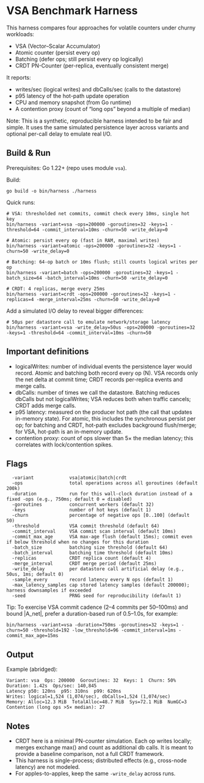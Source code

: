 # VSA Benchmark Harness

This harness compares four approaches for volatile counters under churny workloads:

- VSA (Vector–Scalar Accumulator)
- Atomic counter (persist every op)
- Batching (defer ops; still persist every op logically)
- CRDT PN-Counter (per-replica, eventually consistent merge)

It reports:
- writes/sec (logical writes) and dbCalls/sec (calls to the datastore)
- p95 latency of the hot-path update operation
- CPU and memory snapshot (from Go runtime)
- A contention proxy (count of “long ops” beyond a multiple of median)

Note: This is a synthetic, reproducible harness intended to be fair and simple. It uses the same simulated persistence layer across variants and optional per-call delay to emulate real I/O.

## Build & Run

Prerequisites: Go 1.22+ (repo uses module `vsa`).

Build:
```
go build -o bin/harness ./harness
```

Quick runs:
```
# VSA: thresholded net commits, commit check every 10ms, single hot key
bin/harness -variant=vsa -ops=200000 -goroutines=32 -keys=1 -threshold=64 -commit_interval=10ms -churn=50 -write_delay=0

# Atomic: persist every op (fast in RAM, maximal writes)
bin/harness -variant=atomic -ops=200000 -goroutines=32 -keys=1 -churn=50 -write_delay=0

# Batching: 64-op batch or 10ms flush; still counts logical writes per op
bin/harness -variant=batch -ops=200000 -goroutines=32 -keys=1 -batch_size=64 -batch_interval=10ms -churn=50 -write_delay=0

# CRDT: 4 replicas, merge every 25ms
bin/harness -variant=crdt -ops=200000 -goroutines=32 -keys=1 -replicas=4 -merge_interval=25ms -churn=50 -write_delay=0
```

Add a simulated I/O delay to reveal bigger differences:
```
# 50µs per datastore call to emulate network/storage latency
bin/harness -variant=vsa -write_delay=50us -ops=200000 -goroutines=32 -keys=1 -threshold=64 -commit_interval=10ms -churn=50
```

## Important definitions
- logicalWrites: number of individual events the persistence layer would record. Atomic and batching both record every op (N). VSA records only the net delta at commit time; CRDT records per-replica events and merge calls.
- dbCalls: number of times we call the datastore. Batching reduces dbCalls but not logicalWrites; VSA reduces both when traffic cancels; CRDT adds merge calls.
- p95 latency: measured on the producer hot path (the call that updates in-memory state). For atomic, this includes the synchronous persist per op; for batching and CRDT, hot-path excludes background flush/merge; for VSA, hot-path is an in-memory update.
- contention proxy: count of ops slower than 5× the median latency; this correlates with lock/contention spikes.

## Flags
```
  -variant             vsa|atomic|batch|crdt
  -ops                 total operations across all goroutines (default 200k)
  -duration            run for this wall-clock duration instead of a fixed -ops (e.g., 750ms; default 0 = disabled)
  -goroutines          concurrent workers (default 32)
  -keys                number of hot keys (default 1)
  -churn               percentage of negative ops [0..100] (default 50)
  -threshold           VSA commit threshold (default 64)
  -commit_interval     VSA commit scan interval (default 10ms)
  -commit_max_age      VSA max-age flush (default 15ms); commit even if below threshold when no changes for this duration
  -batch_size          batching size threshold (default 64)
  -batch_interval      batching time threshold (default 10ms)
  -replicas            CRDT replica count (default 4)
  -merge_interval      CRDT merge period (default 25ms)
  -write_delay         per datastore call artificial delay (e.g., 50us, 1ms; default 0)
  -sample_every        record latency every N ops (default 1)
  -max_latency_samples cap stored latency samples (default 200000); harness downsamples if exceeded
  -seed                PRNG seed for reproducibility (default 1)
```

Tip: To exercise VSA commit cadence (2–4 commits per 50–100ms) and bound |A_net|, prefer a duration-based run of 0.5–1.0s, for example:

```
bin/harness -variant=vsa -duration=750ms -goroutines=32 -keys=1 -churn=50 -threshold=192 -low_threshold=96 -commit_interval=1ms -commit_max_age=15ms
```

## Output
Example (abridged):
```
Variant: vsa  Ops: 200000  Goroutines: 32  Keys: 1  Churn: 50%
Duration: 1.42s  Ops/sec: 140,845
Latency p50: 120ns  p95: 310ns  p99: 620ns
Writes: logical=1,524 (1,074/sec), dbCalls=1,524 (1,074/sec)
Memory: Alloc=12.3 MiB  TotalAlloc=48.7 MiB  Sys=72.1 MiB  NumGC=3
Contention (long ops >5× median): 27
```

## Notes
- CRDT here is a minimal PN-counter simulation. Each op writes locally; merges exchange max() and count as additional db calls. It is meant to provide a baseline comparison, not a full CRDT framework.
- This harness is single-process; distributed effects (e.g., cross-node latency) are not modeled.
- For apples-to-apples, keep the same `-write_delay` across runs.
